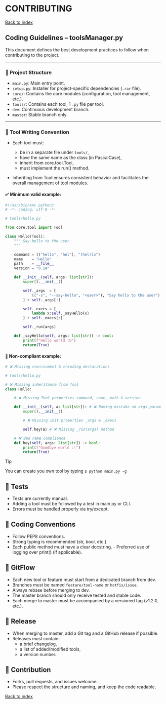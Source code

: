# CONTRIBUTING

[Back to index](README.md)

## Coding Guidelines – toolsManager.py

This document defines the best development practices to follow when contributing to the project.

---

### 📁 Project Structure

- `main.py`: Main entry point.
- `setup.py`: Installer for project-specific dependencies (`.rar` file).
- `core/`: Contains the core modules (configuration, tool management, etc.).
- `tools/`: Contains each tool, 1 `.py` file per tool.
- `dev`: Continuous development branch.
- `master`: Stable branch only.

---

### 🧱 Tool Writing Convention

- Each tool must:
	- be in a separate file under `tools/`,
	- have the same name as the class (in PascalCase),
	- inherit from core.tool.Tool,
	- must implement the run() method.

- Inheriting from Tool ensures consistent behavior and facilitates the overall management of tool modules.

#### ✅ Minimum valid example:

```python
#!/usr/bin/env python3
# -*- coding: utf-8 -*-

# tools/hello.py

from core.tool import Tool

class Hello(Tool):
	""" Say hello to the user
	"""

	command	= (("hello", "hel"), "(hel)lo")
	name	= "Hello"
	path	= __file__
	version	= "0.1a"

	def __init__(self, args: list[str]):
		super().__init__()

		self._args	= [
			(("-s", "--say-hello", "<user>"), "Say hello to the user")
		] + self._args[:]

		self._execs = [
			lambda x:self._sayHello(x)
		] + self._execs[:]

		self._run(args)

	def _sayHello(self, args: list[str]) -> bool:
		print(f"Hello world :D")
		return(True)
```

#### 🚨 Non-compliant example:

```python
# ❌ Missing environment & encoding declarations

# tools/hello.py

# ❌ Missing inheritance from Tool
class Hello:

	# ❌ Missing Tool porperties command, name, path & version

	def __init__(self, a: list[str]): # ❌ Naming mistake on args parameters
		super().__init__()

		# ❌ Missing init properties _args & _execs

		self.hey(a) # ❌ Missing _run(args) method

	# ❌ Bad name compliance
	def hey(self, args: list[str]) -> bool:
		print(f"Goodbye world :(")
		return(True)
```

> [!Tip]
> You can create you own tool by typing `$ python main.py -g`

## 🧪 Tests

- Tests are currently manual.
- Adding a tool must be followed by a test in main.py or CLI.
- Errors must be handled properly via try/except.

## 🧰 Coding Conventions

- Follow PEP8 conventions.
- Strong typing is recommended (str, bool, etc.).
- Each public method must have a clear docstring. - Preferred use of logging over print() (if applicable).

## 🔁 GitFlow

- Each new tool or feature must start from a dedicated branch from dev.
- Branches must be named `feature/tool-name` or `hotfix/issue`.
- Always rebase before merging to dev.
- The master branch should only receive tested and stable code.
- Each merge to master must be accompanied by a versioned tag (v1.2.0, etc.).

## 🚀 Release

- When merging to master, add a Git tag and a GitHub release if possible.
- Releases must contain:
	- a brief changelog,
	- a list of added/modified tools,
	- a version number.

## 🤝 Contribution

- Forks, pull requests, and issues welcome.
- Please respect the structure and naming, and keep the code readable.

[Back to index](README.md)
